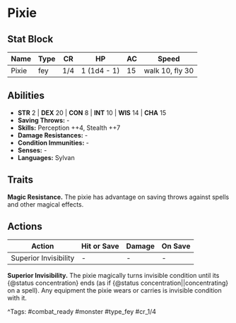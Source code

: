 # Pixie

## Stat Block

| Name | Type | CR | HP | AC | Speed |
|------|------|----|----|----|-------|
| Pixie | fey | 1/4 | 1 (1d4 - 1) | 15 | walk 10, fly 30 |

## Abilities

- **STR** 2 | **DEX** 20 | **CON** 8 | **INT** 10 | **WIS** 14 | **CHA** 15
- **Saving Throws:** -  
- **Skills:** Perception ++4, Stealth ++7  
- **Damage Resistances:** -  
- **Condition Immunities:** -  
- **Senses:** -  
- **Languages:** Sylvan

## Traits

**Magic Resistance.** The pixie has advantage on saving throws against spells and other magical effects.


## Actions

| Action | Hit or Save | Damage | On Save |
|--------|--------------|--------|----------|
| Superior Invisibility | - | - | - |

**Superior Invisibility.** The pixie magically turns invisible condition until its {@status concentration} ends (as if {@status concentration||concentrating} on a spell). Any equipment the pixie wears or carries is invisible condition with it.


^Tags: #combat_ready #monster #type_fey #cr_1/4